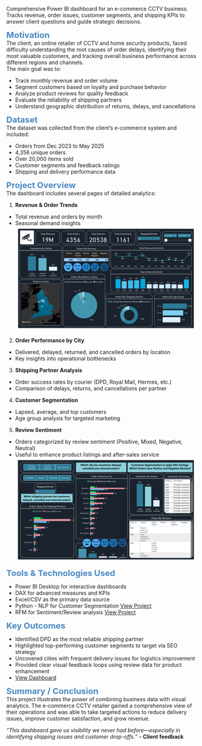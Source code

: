 Comprehensive Power BI dashboard for an e-commerce CCTV business. Tracks revenue, order issues, customer segments, and shipping KPIs to answer client questions and guide strategic decisions.

<span style="color:#4a89c2; font-size: 22px;"><b>Motivation</b></span>  
The client, an online retailer of CCTV and home security products, faced difficulty understanding the root causes of order delays, identifying their most valuable customers, and tracking overall business performance across different regions and channels.  
The main goal was to:
- Track monthly revenue and order volume  
- Segment customers based on loyalty and purchase behavior  
- Analyze product reviews for quality feedback  
- Evaluate the reliability of shipping partners  
- Understand geographic distribution of returns, delays, and cancellations  

<span style="color:#4a89c2; font-size: 22px;"><b>Dataset</b></span>  
The dataset was collected from the client’s e-commerce system and included:
- Orders from Dec 2023 to May 2025  
- 4,356 unique orders  
- Over 20,000 items sold  
- Customer segments and feedback ratings  
- Shipping and delivery performance data  

<span style="color:#4a89c2; font-size: 22px;"><b>Project Overview</b></span>  
The dashboard includes several pages of detailed analytics:

1. <b>Revenue & Order Trends</b>  
* Total revenue and orders by month  
* Seasonal demand insights  
![](/cctv-1.png)

2. <b>Order Performance by City</b>  
* Delivered, delayed, returned, and cancelled orders by location  
* Key insights into operational bottlenecks

3. <b>Shipping Partner Analysis</b>  
* Order success rates by courier (DPD, Royal Mail, Hermes, etc.)  
* Comparison of delays, returns, and cancellations per partner

4. <b>Customer Segmentation</b>  
* Lapsed, average, and top customers  
* Age group analysis for targeted marketing

5. <b>Review Sentiment</b>  
* Orders categorized by review sentiment (Positive, Mixed, Negative, Neutral)  
* Useful to enhance product listings and after-sales service  
![](/cctv-2.png)

<span style="color:#4a89c2; font-size: 22px;"><b>Tools & Technologies Used</b></span>

* Power BI Desktop for interactive dashboards  
* DAX for advanced measures and KPIs  
* Excel/CSV as the primary data source  
* Python - NLP for Customer Segmentation <a href="https://shaguftapathan.github.io/Python-RFM_Customer_Segmentation/">View Project</a>  
* RFM for Sentiment/Review analysis <a href="https://shaguftapathan.github.io/Pyhton-NLP_Sentiment_Analysis/">View Project</a>

<span style="color:#4a89c2; font-size: 22px;"><b>Key Outcomes</b></span>

* Identified DPD as the most reliable shipping partner  
* Highlighted top-performing customer segments to target via SEO strategy  
* Uncovered cities with frequent delivery issues for logistics improvement  
* Provided clear visual feedback loops using review data for product enhancement  
* <a href="https://github.com/ShaguftaPathan/PowerBI_Dashboard_e-Commerce_Client/blob/main/CCTV_Dashboard.pdf">View Dashboard</a>

<span style="color:#4a89c2; font-size: 22px;"><b>Summary / Conclusion</b></span>  
This project illustrates the power of combining business data with visual analytics. The e-commerce CCTV retailer gained a comprehensive view of their operations and was able to take targeted actions to reduce delivery issues, improve customer satisfaction, and grow revenue.

<em>“This dashboard gave us visibility we never had before—especially in identifying shipping issues and customer drop-offs.”</em> – <b>Client feedback</b>
